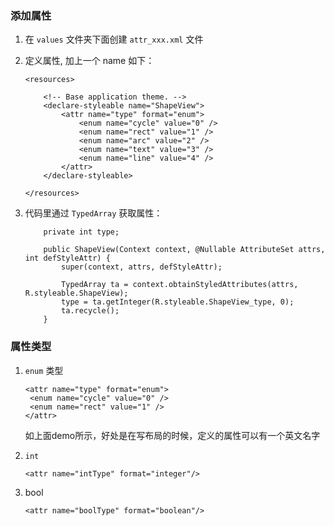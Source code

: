 ### 添加属性

1. 在 `values` 文件夹下面创建 `attr_xxx.xml` 文件

2. 定义属性, 加上一个 name 如下：

   ```
   <resources>
   
       <!-- Base application theme. -->
       <declare-styleable name="ShapeView">
           <attr name="type" format="enum">
               <enum name="cycle" value="0" />
               <enum name="rect" value="1" />
               <enum name="arc" value="2" />
               <enum name="text" value="3" />
               <enum name="line" value="4" />
           </attr>
       </declare-styleable>
   
   </resources>
   ```

3. 代码里通过 `TypedArray` 获取属性：

   ```
       private int type;
   
       public ShapeView(Context context, @Nullable AttributeSet attrs, int defStyleAttr) {
           super(context, attrs, defStyleAttr);
   
           TypedArray ta = context.obtainStyledAttributes(attrs, R.styleable.ShapeView);
           type = ta.getInteger(R.styleable.ShapeView_type, 0);
           ta.recycle();
       }
   ```



### 属性类型

1. `enum` 类型

   ```
   <attr name="type" format="enum">
   	<enum name="cycle" value="0" />
   	<enum name="rect" value="1" />
   </attr>
   ```

   如上面demo所示，好处是在写布局的时候，定义的属性可以有一个英文名字

2. `int`

   ```
   <attr name="intType" format="integer"/>
   ```

3. bool

   ```
   <attr name="boolType" format="boolean"/>
   ```
